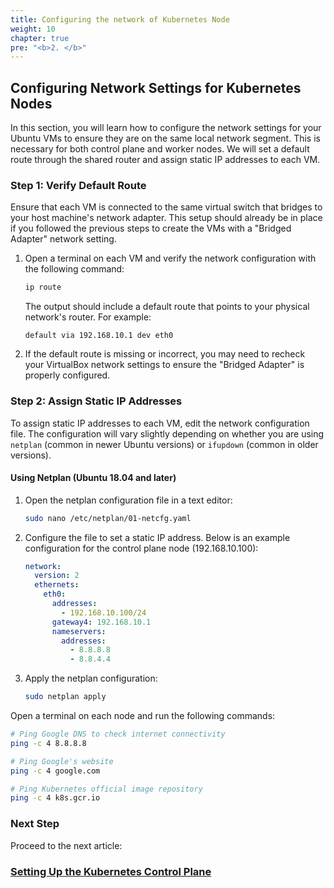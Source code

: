 ```yaml
---
title: Configuring the network of Kubernetes Node
weight: 10
chapter: true
pre: "<b>2. </b>"
---
```


## Configuring Network Settings for Kubernetes Nodes

In this section, you will learn how to configure the network settings for your Ubuntu VMs to ensure they are on the same local network segment. This is necessary for both control plane and worker nodes. We will set a default route through the shared router and assign static IP addresses to each VM.

### Step 1: Verify Default Route

Ensure that each VM is connected to the same virtual switch that bridges to your host machine's network adapter. This setup should already be in place if you followed the previous steps to create the VMs with a "Bridged Adapter" network setting.

1. Open a terminal on each VM and verify the network configuration with the following command:

    ```bash
    ip route
    ```

    The output should include a default route that points to your physical network's router. For example:

    ```plaintext
    default via 192.168.10.1 dev eth0
    ```

2. If the default route is missing or incorrect, you may need to recheck your VirtualBox network settings to ensure the "Bridged Adapter" is properly configured.

### Step 2: Assign Static IP Addresses

To assign static IP addresses to each VM, edit the network configuration file. The configuration will vary slightly depending on whether you are using `netplan` (common in newer Ubuntu versions) or `ifupdown` (common in older versions).

#### Using Netplan (Ubuntu 18.04 and later)

1. Open the netplan configuration file in a text editor:

    ```bash
    sudo nano /etc/netplan/01-netcfg.yaml
    ```

2. Configure the file to set a static IP address. Below is an example configuration for the control plane node (192.168.10.100):

    ```yaml
    network:
      version: 2
      ethernets:
        eth0:
          addresses:
            - 192.168.10.100/24
          gateway4: 192.168.10.1
          nameservers:
            addresses:
              - 8.8.8.8
              - 8.8.4.4
    ```

3. Apply the netplan configuration:

    ```bash
    sudo netplan apply
    ```

Open a terminal on each node and run the following commands:

```bash
# Ping Google DNS to check internet connectivity
ping -c 4 8.8.8.8

# Ping Google's website
ping -c 4 google.com

# Ping Kubernetes official image repository
ping -c 4 k8s.gcr.io
```


### Next Step

Proceed to the next article:

### [Setting Up the Kubernetes Control Plane](#setting-up-the-kubernetes-control-plane)
